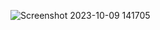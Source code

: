 ![Screenshot 2023-10-09 141705](https://github.com/mukundmadhav-kalvium/Nand2Tetris-Project5.1/assets/142651947/91e08a64-6e97-487a-861b-b3bfc18f67a2)
